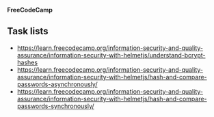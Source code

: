 **FreeCodeCamp**

## Task lists
* https://learn.freecodecamp.org/information-security-and-quality-assurance/information-security-with-helmetjs/understand-bcrypt-hashes
* https://learn.freecodecamp.org/information-security-and-quality-assurance/information-security-with-helmetjs/hash-and-compare-passwords-asynchronously/
* https://learn.freecodecamp.org/information-security-and-quality-assurance/information-security-with-helmetjs/hash-and-compare-passwords-synchronously/